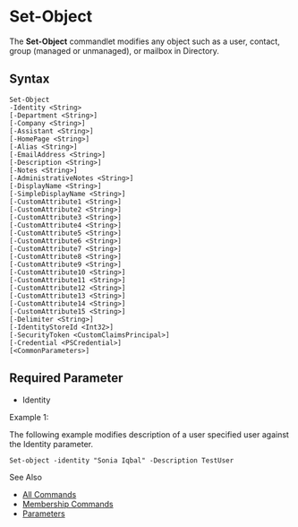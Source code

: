 # Set-Object

The **Set-Object** commandlet modifies any object such as a user, contact, group (managed or
unmanaged), or mailbox in Directory.

## Syntax

```
Set-Object
-Identity <String>
[-Department <String>]
[-Company <String>]
[-Assistant <String>]
[-HomePage <String>]
[-Alias <String>]
[-EmailAddress <String>]
[-Description <String>]
[-Notes <String>]
[-AdministrativeNotes <String>]
[-DisplayName <String>]
[-SimpleDisplayName <String>]
[-CustomAttribute1 <String>]
[-CustomAttribute2 <String>]
[-CustomAttribute3 <String>]
[-CustomAttribute4 <String>]
[-CustomAttribute5 <String>]
[-CustomAttribute6 <String>]
[-CustomAttribute7 <String>]
[-CustomAttribute8 <String>]
[-CustomAttribute9 <String>]
[-CustomAttribute10 <String>]
[-CustomAttribute11 <String>]
[-CustomAttribute12 <String>]
[-CustomAttribute13 <String>]
[-CustomAttribute14 <String>]
[-CustomAttribute15 <String>]
[-Delimiter <String>]
[-IdentityStoreId <Int32>]
[-SecurityToken <CustomClaimsPrincipal>]
[-Credential <PSCredential>]
[<CommonParameters>]
```

## Required Parameter

- Identity

Example 1:

The following example modifies description of a user specified user against the Identity parameter.

```
Set-object -identity "Sonia Iqbal" -Description TestUser
```

See Also

- [All Commands](/docs/directorymanager/11.0/directorymanager/managementshell/commands.md)
- [Membership Commands](/docs/directorymanager/11.0/directorymanager/managementshell/membership/overview.md)
- [Parameters](/docs/directorymanager/11.0/directorymanager/managementshell/parameters/parameters.md)
